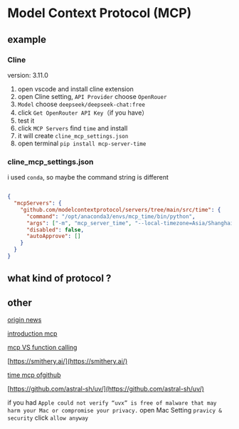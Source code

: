 # Model Context Protocol (MCP)

## example

### Cline

version: 3.11.0

1. open vscode and install cline extension
2. open Cline setting, `API Provider` choose `OpenRouer`
3. `Model` choose `deepseek/deepseek-chat:free`
4. click `Get OpenRouter API Key`（if you have）
5. test it
6. click `MCP Servers` find `time` and install
7. it will create `cline_mcp_settings.json`
8. open terminal `pip install mcp-server-time`

### cline_mcp_settings.json

i used `conda`, so maybe the command string is different

```json

{
  "mcpServers": {
    "github.com/modelcontextprotocol/servers/tree/main/src/time": {
      "command": "/opt/anaconda3/envs/mcp_time/bin/python",
      "args": ["-m", "mcp_server_time", "--local-timezone=Asia/Shanghai"],
      "disabled": false,
      "autoApprove": []
    }
  }
}

```

## what kind of protocol ?

## other

[origin news](https://www.anthropic.com/news/model-context-protocol)

[introduction mcp](https://modelcontextprotocol.io/introduction)

[mcp VS function calling](https://dev.to/fotiecodes/function-calling-vs-model-context-protocol-mcp-what-you-need-to-know-4nbo)

[https://smithery.ai/](https://smithery.ai/)

[time mcp ofgithub](https://github.com/modelcontextprotocol/servers/tree/main/src/time)

[https://github.com/astral-sh/uv/](https://github.com/astral-sh/uv/)

if you had `Apple could not verify “uvx” is free of malware that may harm your Mac or compromise your privacy.` open Mac Setting `pravicy & security`  click `allow anyway`
